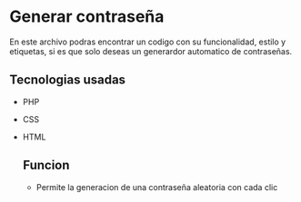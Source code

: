 # Generar contraseña 
En este archivo podras encontrar un codigo con su funcionalidad, estilo y etiquetas, si es que solo deseas un generardor automatico de contraseñas.

## Tecnologias usadas
- PHP
- CSS
- HTML

  ## Funcion
  - Permite la generacion de una contraseña aleatoria con cada clic
 
